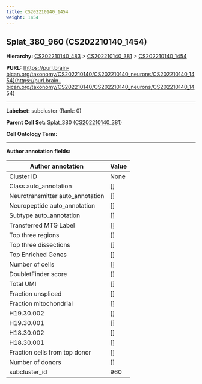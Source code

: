 ```yaml
---
title: CS202210140_1454
weight: 1454
---
```

## Splat_380_960 (CS202210140_1454)
<b>Hierarchy: </b>
[CS202210140_483](../CS202210140_483) >
[CS202210140_381](../CS202210140_381) >
[CS202210140_1454](../CS202210140_1454)

**PURL:** [https://purl.brain-bican.org/taxonomy/CS202210140/CS202210140_neurons/CS202210140_1454](https://purl.brain-bican.org/taxonomy/CS202210140/CS202210140_neurons/CS202210140_1454)

---


**Labelset:** subcluster (Rank: 0)

**Parent Cell Set:** Splat_380 ([CS202210140_381](../CS202210140_381))



**Cell Ontology Term:** 

[MARKER GENES.]: #


---

[TRANSFERRED ANNOTATIONS.]: #


[AUTHOR ANNOTATION FIELDS.]: #


**Author annotation fields:**

| Author annotation | Value |
|-------------------|-------|
|Cluster ID|None|
|Class auto_annotation|[]|
|Neurotransmitter auto_annotation|[]|
|Neuropeptide auto_annotation|[]|
|Subtype auto_annotation|[]|
|Transferred MTG Label|[]|
|Top three regions|[]|
|Top three dissections|[]|
|Top Enriched Genes|[]|
|Number of cells|[]|
|DoubletFinder score|[]|
|Total UMI|[]|
|Fraction unspliced|[]|
|Fraction mitochondrial|[]|
|H19.30.002|[]|
|H19.30.001|[]|
|H18.30.002|[]|
|H18.30.001|[]|
|Fraction cells from top donor|[]|
|Number of donors|[]|
|subcluster_id|960|
